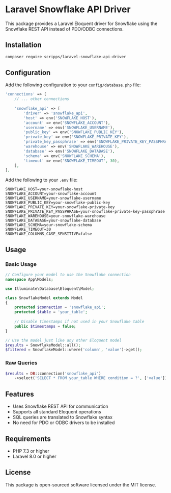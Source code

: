 # Laravel Snowflake API Driver

This package provides a Laravel Eloquent driver for Snowflake using the Snowflake REST API instead of PDO/ODBC connections.

## Installation

```bash
composer require scripps/laravel-snowflake-api-driver
```

## Configuration

Add the following configuration to your `config/database.php` file:

```php
'connections' => [
    // ... other connections
    
    'snowflake_api' => [
        'driver' => 'snowflake_api',
        'host' => env('SNOWFLAKE_HOST'),
        'account' => env('SNOWFLAKE_ACCOUNT'),
        'username' => env('SNOWFLAKE_USERNAME'),
        'public_key' => env('SNOWFLAKE_PUBLIC_KEY'),
        'private_key' => env('SNOWFLAKE_PRIVATE_KEY'),
        'private_key_passphrase' => env('SNOWFLAKE_PRIVATE_KEY_PASSPHRASE'),
        'warehouse' => env('SNOWFLAKE_WAREHOUSE'),
        'database' => env('SNOWFLAKE_DATABASE'),
        'schema' => env('SNOWFLAKE_SCHEMA'),
        'timeout' => env('SNOWFLAKE_TIMEOUT', 30),
    ],
],
```

Add the following to your `.env` file:

```
SNOWFLAKE_HOST=your-snowflake-host
SNOWFLAKE_ACCOUNT=your-snowflake-account
SNOWFLAKE_USERNAME=your-snowflake-username
SNOWFLAKE_PUBLIC_KEY=your-snowflake-public-key
SNOWFLAKE_PRIVATE_KEY=your-snowflake-private-key
SNOWFLAKE_PRIVATE_KEY_PASSPHRASE=your-snowflake-private-key-passphrase
SNOWFLAKE_WAREHOUSE=your-snowflake-warehouse
SNOWFLAKE_DATABASE=your-snowflake-database
SNOWFLAKE_SCHEMA=your-snowflake-schema
SNOWFLAKE_TIMEOUT=30
SNOWFLAKE_COLUMNS_CASE_SENSITIVE=false
```

## Usage

### Basic Usage

```php
// Configure your model to use the Snowflake connection
namespace App\Models;

use Illuminate\Database\Eloquent\Model;

class SnowflakeModel extends Model
{
    protected $connection = 'snowflake_api';
    protected $table = 'your_table';
    
    // Disable timestamps if not used in your Snowflake table
    public $timestamps = false;
}

// Use the model just like any other Eloquent model
$results = SnowflakeModel::all();
$filtered = SnowflakeModel::where('column', 'value')->get();
```

### Raw Queries

```php
$results = DB::connection('snowflake_api')
    ->select('SELECT * FROM your_table WHERE condition = ?', ['value']);
```

## Features

- Uses Snowflake REST API for communication
- Supports all standard Eloquent operations
- SQL queries are translated to Snowflake syntax
- No need for PDO or ODBC drivers to be installed

## Requirements

- PHP 7.3 or higher
- Laravel 8.0 or higher

## License

This package is open-sourced software licensed under the MIT license. 
